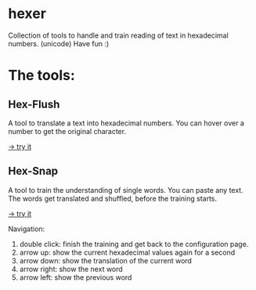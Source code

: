 # hexer
Collection of tools to handle and train reading of text in hexadecimal numbers. (unicode)
Have fun :)

# The tools:

## Hex-Flush
A tool to translate a text into hexadecimal numbers. You can hover over a number to get the original character.

[-> try it](https://8qfx1ai5.github.io/hexer/public/hexflush.html)

## Hex-Snap
A tool to train the understanding of single words. You can paste any text. The words get translated and shuffled, before the training starts.

[-> try it](https://8qfx1ai5.github.io/hexer/public/hexsnap.html)

Navigation:
1. double click: finish the training and get back to the configuration page.
2. arrow up: show the current hexadecimal values again for a second
3. arrow down: show the translation of the current word
4. arrow right: show the next word
5. arrow left: show the previous word

